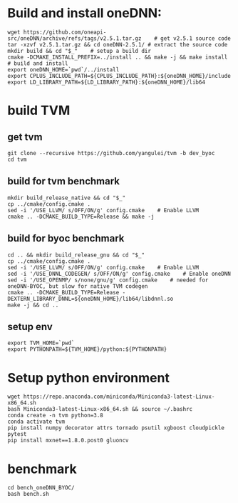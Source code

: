 
# Build and install oneDNN:
    wget https://github.com/oneapi-src/oneDNN/archive/refs/tags/v2.5.1.tar.gz    # get v2.5.1 source code
    tar -xzvf v2.5.1.tar.gz && cd oneDNN-2.5.1/ # extract the source code
    mkdir build && cd "$_"    # setup a build dir
    cmake -DCMAKE_INSTALL_PREFIX=../install .. && make -j && make install    # build and install
    export oneDNN_HOME=`pwd`/../install
    export CPLUS_INCLUDE_PATH=${CPLUS_INCLUDE_PATH}:${oneDNN_HOME}/include
    export LD_LIBRARY_PATH=${LD_LIBRARY_PATH}:${oneDNN_HOME}/lib64

# build TVM
## get tvm
    git clone --recursive https://github.com/yangulei/tvm -b dev_byoc
    cd tvm
## build for tvm benchmark
    mkdir build_release_native && cd "$_"
    cp ../cmake/config.cmake .
    sed -i '/USE_LLVM/ s/OFF/ON/g' config.cmake    # Enable LLVM
    cmake .. -DCMAKE_BUILD_TYPE=Release && make -j
## build for byoc benchmark
    cd .. && mkdir build_release_gnu && cd "$_"
    cp ../cmake/config.cmake .
    sed -i '/USE_LLVM/ s/OFF/ON/g' config.cmake    # Enable LLVM
    sed -i '/USE_DNNL_CODEGEN/ s/OFF/ON/g' config.cmake    # Enable oneDNN
    sed -i '/USE_OPENMP/ s/none/gnu/g' config.cmake    # needed for oneDNN-BYOC, but slow for native TVM codegen
    cmake .. -DCMAKE_BUILD_TYPE=Release -DEXTERN_LIBRARY_DNNL=${oneDNN_HOME}/lib64/libdnnl.so
    make -j && cd ..
## setup env
    export TVM_HOME=`pwd`
    export PYTHONPATH=${TVM_HOME}/python:${PYTHONPATH}

# Setup python environment
    wget https://repo.anaconda.com/miniconda/Miniconda3-latest-Linux-x86_64.sh
    bash Miniconda3-latest-Linux-x86_64.sh && source ~/.bashrc
    conda create -n tvm python=3.8
    conda activate tvm
    pip install numpy decorator attrs tornado psutil xgboost cloudpickle pytest
    pip install mxnet==1.8.0.post0 gluoncv

# benchmark
    cd bench_oneDNN_BYOC/
    bash bench.sh